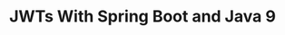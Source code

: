 ---
title: JWTs With Spring Boot and Java 9
tags: [External Post, Java, Spring, Security]
style: boder
color: success
description: Interested in using JWTs for your Java 9/Spring Boot projects? Learn how to set up your dependencies and the use cases for you to consider.
external_url: https://dzone.com/articles/jwts-with-spring-boot-and-java-9
---